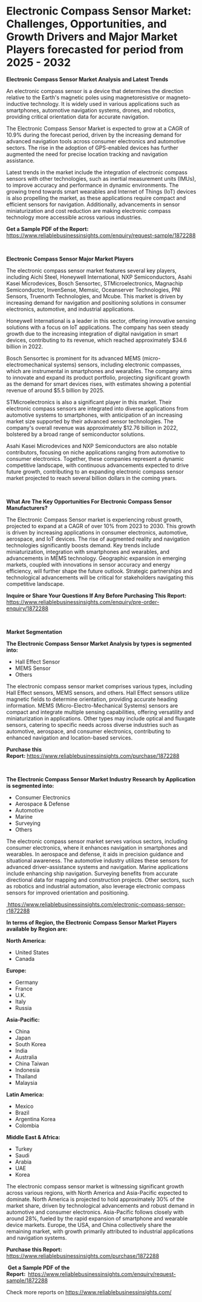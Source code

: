 <p><h1>Electronic Compass Sensor Market: Challenges, Opportunities, and Growth Drivers and Major Market Players forecasted for period from 2025 - 2032</h1></p><p><strong>Electronic Compass Sensor Market Analysis and Latest Trends</strong></p>
<p><p>An electronic compass sensor is a device that determines the direction relative to the Earth's magnetic poles using magnetoresistive or magneto-inductive technology. It is widely used in various applications such as smartphones, automotive navigation systems, drones, and robotics, providing critical orientation data for accurate navigation.</p><p>The Electronic Compass Sensor Market is expected to grow at a CAGR of 10.9% during the forecast period, driven by the increasing demand for advanced navigation tools across consumer electronics and automotive sectors. The rise in the adoption of GPS-enabled devices has further augmented the need for precise location tracking and navigation assistance. </p><p>Latest trends in the market include the integration of electronic compass sensors with other technologies, such as inertial measurement units (IMUs), to improve accuracy and performance in dynamic environments. The growing trend towards smart wearables and Internet of Things (IoT) devices is also propelling the market, as these applications require compact and efficient sensors for navigation. Additionally, advancements in sensor miniaturization and cost reduction are making electronic compass technology more accessible across various industries.</p></p>
<p><strong>Get a Sample PDF of the Report:&nbsp;</strong> <a href="https://www.reliablebusinessinsights.com/enquiry/request-sample/1872288?utm_campaign=2302&utm_medium=2&utm_source=Github&utm_content=ia&utm_term=06042025&utm_id=electronic-compass-sensor">https://www.reliablebusinessinsights.com/enquiry/request-sample/1872288</a></p>
<p>&nbsp;</p>
<p><strong>Electronic Compass Sensor Major Market Players</strong></p>
<p><p>The electronic compass sensor market features several key players, including Aichi Steel, Honeywell International, NXP Semiconductors, Asahi Kasei Microdevices, Bosch Sensortec, STMicroelectronics, Magnachip Semiconductor, InvenSense, Memsic, Oceanserver Technologies, PNI Sensors, Truenorth Technologies, and Mcube. This market is driven by increasing demand for navigation and positioning solutions in consumer electronics, automotive, and industrial applications.</p><p>Honeywell International is a leader in this sector, offering innovative sensing solutions with a focus on IoT applications. The company has seen steady growth due to the increasing integration of digital navigation in smart devices, contributing to its revenue, which reached approximately $34.6 billion in 2022.</p><p>Bosch Sensortec is prominent for its advanced MEMS (micro-electromechanical systems) sensors, including electronic compasses, which are instrumental in smartphones and wearables. The company aims to innovate and expand its product portfolio, projecting significant growth as the demand for smart devices rises, with estimates showing a potential revenue of around $5.5 billion by 2025.</p><p>STMicroelectronics is also a significant player in this market. Their electronic compass sensors are integrated into diverse applications from automotive systems to smartphones, with anticipation of an increasing market size supported by their advanced sensor technologies. The company's overall revenue was approximately $12.76 billion in 2022, bolstered by a broad range of semiconductor solutions.</p><p>Asahi Kasei Microdevices and NXP Semiconductors are also notable contributors, focusing on niche applications ranging from automotive to consumer electronics. Together, these companies represent a dynamic competitive landscape, with continuous advancements expected to drive future growth, contributing to an expanding electronic compass sensor market projected to reach several billion dollars in the coming years.</p></p>
<p>&nbsp;</p>
<p><strong>What Are The Key Opportunities For Electronic Compass Sensor Manufacturers?</strong></p>
<p><p>The Electronic Compass Sensor market is experiencing robust growth, projected to expand at a CAGR of over 10% from 2023 to 2030. This growth is driven by increasing applications in consumer electronics, automotive, aerospace, and IoT devices. The rise of augmented reality and navigation technologies significantly boosts demand. Key trends include miniaturization, integration with smartphones and wearables, and advancements in MEMS technology. Geographic expansion in emerging markets, coupled with innovations in sensor accuracy and energy efficiency, will further shape the future outlook. Strategic partnerships and technological advancements will be critical for stakeholders navigating this competitive landscape.</p></p>
<p><strong>Inquire or Share Your Questions If Any Before Purchasing This Report:</strong> <a href="https://www.reliablebusinessinsights.com/enquiry/pre-order-enquiry/1872288?utm_campaign=2302&utm_medium=2&utm_source=Github&utm_content=ia&utm_term=06042025&utm_id=electronic-compass-sensor">https://www.reliablebusinessinsights.com/enquiry/pre-order-enquiry/1872288</a></p>
<p>&nbsp;</p>
<p><strong>Market Segmentation</strong></p>
<p><strong>The Electronic Compass Sensor Market Analysis by types is segmented into:</strong></p>
<p><ul><li>Hall Effect Sensor</li><li>MEMS Sensor</li><li>Others</li></ul></p>
<p><p>The electronic compass sensor market comprises various types, including Hall Effect sensors, MEMS sensors, and others. Hall Effect sensors utilize magnetic fields to determine orientation, providing accurate heading information. MEMS (Micro-Electro-Mechanical Systems) sensors are compact and integrate multiple sensing capabilities, offering versatility and miniaturization in applications. Other types may include optical and fluxgate sensors, catering to specific needs across diverse industries such as automotive, aerospace, and consumer electronics, contributing to enhanced navigation and location-based services.</p></p>
<p><strong>Purchase this Report:&nbsp;</strong><a href="https://www.reliablebusinessinsights.com/purchase/1872288?utm_campaign=2302&utm_medium=2&utm_source=Github&utm_content=ia&utm_term=06042025&utm_id=electronic-compass-sensor">https://www.reliablebusinessinsights.com/purchase/1872288</a></p>
<p>&nbsp;</p>
<p><strong>The Electronic Compass Sensor Market Industry Research by Application is segmented into:</strong></p>
<p><ul><li>Consumer Electronics</li><li>Aerospace & Defense</li><li>Automotive</li><li>Marine</li><li>Surveying</li><li>Others</li></ul></p>
<p><p>The electronic compass sensor market serves various sectors, including consumer electronics, where it enhances navigation in smartphones and wearables. In aerospace and defense, it aids in precision guidance and situational awareness. The automotive industry utilizes these sensors for advanced driver-assistance systems and navigation. Marine applications include enhancing ship navigation. Surveying benefits from accurate directional data for mapping and construction projects. Other sectors, such as robotics and industrial automation, also leverage electronic compass sensors for improved orientation and positioning.</p></p>
<p><a href="https://www.reliablebusinessinsights.com/electronic-compass-sensor-r1872288?utm_campaign=2302&utm_medium=2&utm_source=Github&utm_content=ia&utm_term=06042025&utm_id=electronic-compass-sensor">&nbsp;https://www.reliablebusinessinsights.com/electronic-compass-sensor-r1872288</a></p>
<p><strong>In terms of Region, the Electronic Compass Sensor Market Players available by Region are:</strong></p>
<p>
    <p> <strong> North America: </strong>
        <ul>
            <li>United States</li>
            <li>Canada</li>
        </ul>
        </p> 
    <p> <strong> Europe: </strong>
        <ul>
            <li>Germany</li>
            <li>France</li>
            <li>U.K.</li>
            <li>Italy</li>
            <li>Russia</li>
        </ul>
        </p> 
    <p> <strong> Asia-Pacific: </strong>
        <ul>
            <li>China</li>
            <li>Japan</li>
            <li>South Korea</li>
            <li>India</li>
            <li>Australia</li>
            <li>China Taiwan</li>
            <li>Indonesia</li>
            <li>Thailand</li>
            <li>Malaysia</li>
        </ul>
        </p> 
    <p> <strong> Latin America: </strong>
        <ul>
            <li>Mexico</li>
            <li>Brazil</li>
            <li>Argentina Korea</li>
            <li>Colombia</li>
        </ul>
        </p> 
    <p> <strong> Middle East & Africa: </strong>
        <ul>
            <li>Turkey</li>
            <li>Saudi</li>
            <li>Arabia</li>
            <li>UAE</li>
            <li>Korea</li>
        </ul>
    </p>
    </p>
<p><p>The electronic compass sensor market is witnessing significant growth across various regions, with North America and Asia-Pacific expected to dominate. North America is projected to hold approximately 30% of the market share, driven by technological advancements and robust demand in automotive and consumer electronics. Asia-Pacific follows closely with around 28%, fueled by the rapid expansion of smartphone and wearable device markets. Europe, the USA, and China collectively share the remaining market, with growth primarily attributed to industrial applications and navigation systems.</p></p>
<p><strong>Purchase this Report: </strong><a href="https://www.reliablebusinessinsights.com/purchase/1872288?utm_campaign=2302&utm_medium=2&utm_source=Github&utm_content=ia&utm_term=06042025&utm_id=electronic-compass-sensor">https://www.reliablebusinessinsights.com/purchase/1872288</a></p>
<p>&nbsp;<strong>Get a Sample PDF of the Report:&nbsp;&nbsp;</strong><a href="https://www.reliablebusinessinsights.com/enquiry/request-sample/1872288?utm_campaign=2302&utm_medium=2&utm_source=Github&utm_content=ia&utm_term=06042025&utm_id=electronic-compass-sensor">https://www.reliablebusinessinsights.com/enquiry/request-sample/1872288</a></p>
<p><strong></strong></p>
<p>Check more reports on <a href="https://www.reliablebusinessinsights.com/?utm_campaign=2302&utm_medium=2&utm_source=Github&utm_content=ia&utm_term=06042025&utm_id=electronic-compass-sensor">https://www.reliablebusinessinsights.com/</a></p>